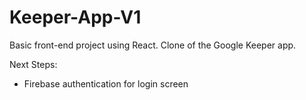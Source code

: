 # Keeper-App-V1
Basic front-end project using React. Clone of the Google Keeper app.

Next Steps:
  - Firebase authentication for login screen
